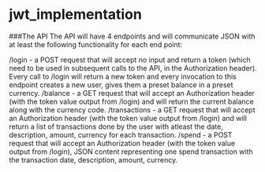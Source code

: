 ﻿# jwt_implementation
﻿###The API
The API will have 4 endpoints and will communicate JSON with at least the following functionality for each end point:

/login - a POST request that will accept no input and return a token (which need to be used in subsequent calls to the API, in the Authorization header). Every call to /login will return a new token and every invocation to this endpoint creates a new user, gives them a preset balance in a preset currency.
/balance - a GET request that will accept an Authorization header (with the token value output from /login) and will return the current balance along with the currency code.
/transactions - a GET request that will accept an Authorization header (with the token value output from /login) and will return a list of transactions done by the user with atleast the date, description, amount, currency for each transaction.
/spend - a POST request that will accept an Authorization header (with the token value output from /login), JSON content representing one spend transaction with the transaction date, description, amount, currency.
